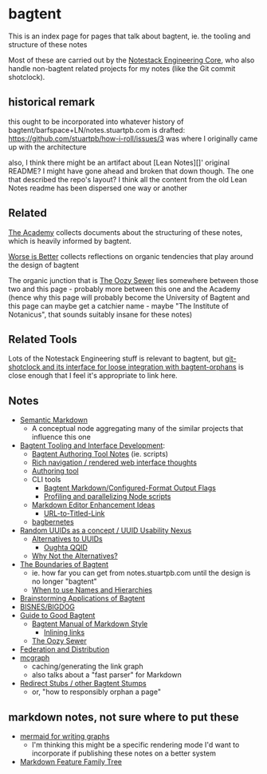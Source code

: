 # bagtent

This is an index page for pages that talk about bagtent, ie. the tooling and structure of these notes

Most of these are carried out by the [Notestack Engineering Core](63p2w-vj7t2-baaa8-r76as-nntma), who also handle non-bagtent related projects for my notes (like the Git commit shotclock).

## historical remark

this ought to be incorporated into whatever history of bagtent/barfspace+LN/notes.stuartpb.com is drafted: https://github.com/stuartpb/how-i-roll/issues/3 was where I originally came up with the architecture

also, I think there might be an artifact about [Lean Notes][]' original README? I might have gone ahead and broken that down though. The one that described the repo's layout? I think all the content from the old Lean Notes readme has been dispersed one way or another

## Related

[The Academy](n30v4-dw8dc-c98hz-wyaay-1vf8j) collects documents about the structuring of these notes, which is heavily informed by bagtent.

[Worse is Better](hp3rj-bp2vq-059k3-ge144-a3tcv) collects reflections on organic tendencies that play around the design of bagtent

The organic junction that is [The Oozy Sewer](6yanh-hg3gd-s69sp-wyba4-qgkgt) lies somewhere between those two and this page - probably more between this one and the Academy (hence why this page will probably become the University of Bagtent and this page can maybe get a catchier name - maybe "The Institute of Notanicus", that sounds suitably insane for these notes)

## Related Tools

Lots of the Notestack Engineering stuff is relevant to bagtent, but [git-shotclock and its interface for loose integration with bagtent-orphans](vwjtn-pkzhg-gc9ff-2h6sj-nddpy) is close enough that I feel it's appropriate to link here.

## Notes

- [Semantic Markdown](c0g5q-c0kq9-tgaaw-avh15-004rm)
  - A conceptual node aggregating many of the similar projects that influence this one
- [Bagtent Tooling and Interface Development](pz4va-mx94c-ca9ew-py41b-5e1jp):
  - [Bagtent Authoring Tool Notes](w744d-0ekjn-8k83g-937xd-vbez3) (ie. scripts)
  - [Rich navigation / rendered web interface thoughts](qw1p9-7vq47-cnayb-nzx01-vz6ca)
  - [Authoring tool](122qv-52st9-pva38-yxdtj-xaq7g)
  - CLI tools
    - [Bagtent Markdown/Configured-Format Output Flags](pew1t-vndqt-cx97e-w3bv5-5ahja)
    - [Profiling and parallelizing Node scripts](76kaf-n67bs-vxayb-s85yv-j0pms)
  - [Markdown Editor Enhancement Ideas](gz1fa-74ekk-43avy-bm9e0-6ng08)
    - [URL-to-Titled-Link](2r8q3-gf56d-96ays-0jf3g-pnn8q)
  - [bagbernetes](d5mvk-nhyex-jd89r-53q5e-jd1c6)
- [Random UUIDs as a concept / UUID Usability Nexus](4qbzk-4y2g0-4n8fj-tkbh8-h0at6)
  - [Alternatives to UUIDs](c4g5h-7tqnh-8j8gd-eaqvs-sxh8j)
    - [Oughta QQID](5pw3k-xg7af-z7bzd-gcpnz-5k2rs)
  - [Why Not the Alternatives?](mr6f6-jysr7-mnavc-aqh54-jqg84)
- [The Boundaries of Bagtent](nvyr5-p3msy-cd91s-wqy8r-3vep0)
  - ie. how far you can get from notes.stuartpb.com until the design is no longer "bagtent"
  - [When to use Names and Hierarchies](t3ryq-1k12v-48bpg-z9t6x-fr6gd)
- [Brainstorming Applications of Bagtent](8n32b-vmb28-psa0q-5jtms-z13yf)
- [BISNES/BIGDOG](qzdfm-gv3h5-r1a62-4edk3-8qw53)
- [Guide to Good Bagtent](40axs-0yvek-sza12-egfgx-x73e1)
  - [Bagtent Manual of Markdown Style](e3x4r-3ch9f-js9m9-q1pf4-sax06)
    - [Inlining links](mkj61-12ak7-rea82-ks9qe-dqwer)
  - [The Oozy Sewer](6yanh-hg3gd-s69sp-wyba4-qgkgt)
- [Federation and Distribution](nfwjw-tvvm0-gkb2e-k3xhv-h6f7k)
- [mcgraph](e14dn-31jvn-y9a2g-7ch5c-v5qbk)
  - caching/generating the link graph
  - also talks about a "fast parser" for Markdown
- [Redirect Stubs / other Bagtent Stumps](n7vha-h1635-mfbma-cg0p0-97qmc)
  - or, "how to responsibly orphan a page"

## markdown notes, not sure where to put these

- [mermaid for writing graphs](df27n-ncp11-ry8jp-bx11s-67nrb)
  - I'm thinking this might be a specific rendering mode I'd want to incorporate if publishing these notes on a better system
- [Markdown Feature Family Tree](4r4h2-8j6sk-3eay2-0k0g8-t3ccd)
